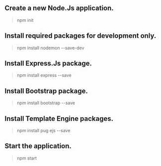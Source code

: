 ## Create a new Node.Js application.
> npm init

## Install required packages for development only.
> npm install nodemon --save-dev

## Install Express.Js package.
> npm install express --save

## Install Bootstrap package.
> npm install bootstrap --save

## Install Template Engine packages.
> npm install pug ejs --save

## Start the application.
> npm start